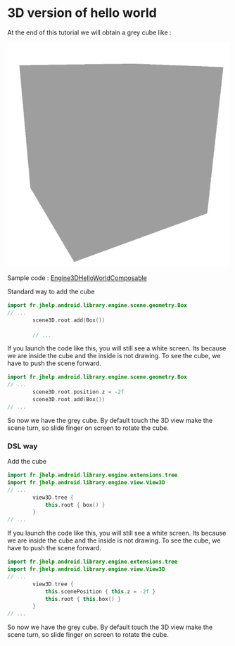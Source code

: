 # 3D version of hello world

At the end of this tutorial we will obtain a grey cube like :

![Grey cube in 3D](../../../../app/src/main/res/drawable/hello_world_3d.png)

Sample code : [Engine3DHelloWorldComposable](../../../../app/src/main/java/fr/jhelp/tools/ui/composables/engine3d/Engine3DHelloWorldComposable.kt)

Standard way to add the cube

```kotlin
import fr.jhelp.android.library.engine.scene.geometry.Box
// ...
        scene3D.root.add(Box())

        // ...
```

If you launch the code like this, you will still see a white screen. 
Its because we are inside the cube and the inside is not drawing. 
To see the cube, we have to push the scene forward.

```kotlin
import fr.jhelp.android.library.engine.scene.geometry.Box
// ...
        scene3D.root.position.z = -2f
        scene3D.root.add(Box())
// ...
```

So now we have the grey cube.
By default touch the 3D view make the scene turn, so slide finger on screen to rotate the cube.

### DSL way

Add the cube

```kotlin
import fr.jhelp.android.library.engine.extensions.tree
import fr.jhelp.android.library.engine.view.View3D
// ...
        view3D.tree {
            this.root { box() }
        }
// ...
```

If you launch the code like this, you will still see a white screen.
Its because we are inside the cube and the inside is not drawing.
To see the cube, we have to push the scene forward.

```kotlin
import fr.jhelp.android.library.engine.extensions.tree
import fr.jhelp.android.library.engine.view.View3D
// ...
        view3D.tree {
            this.scenePosition { this.z = -2f }
            this.root { this.box() }
        }
// ...
```

So now we have the grey cube.
By default touch the 3D view make the scene turn, so slide finger on screen to rotate the cube.

